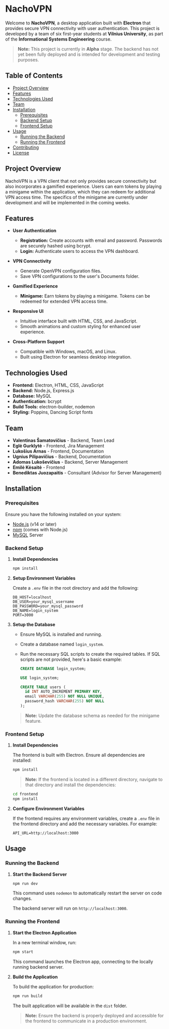 # NachoVPN

Welcome to **NachoVPN**, a desktop application built with **Electron** that provides secure VPN connectivity with user authentication. This project is developed by a team of six first-year students at **Vilnius University**, as part of the **Informational Systems Engineering** course.

> **Note:** This project is currently in **Alpha** stage. The backend has not yet been fully deployed and is intended for development and testing purposes.

## Table of Contents

- [Project Overview](#project-overview)
- [Features](#features)
- [Technologies Used](#technologies-used)
- [Team](#team)
- [Installation](#installation)
  - [Prerequisites](#prerequisites)
  - [Backend Setup](#backend-setup)
  - [Frontend Setup](#frontend-setup)
- [Usage](#usage)
  - [Running the Backend](#running-the-backend)
  - [Running the Frontend](#running-the-frontend)
- [Contributing](#contributing)
- [License](#license)

## Project Overview

NachoVPN is a VPN client that not only provides secure connectivity but also incorporates a gamified experience. Users can earn tokens by playing a minigame within the application, which they can redeem for additional VPN access time. The specifics of the minigame are currently under development and will be implemented in the coming weeks.

## Features

- **User Authentication**
  - **Registration:** Create accounts with email and password. Passwords are securely hashed using bcrypt.
  - **Login:** Authenticate users to access the VPN dashboard.

- **VPN Connectivity**
  - Generate OpenVPN configuration files.
  - Save VPN configurations to the user's Documents folder.

- **Gamified Experience**
  - **Minigame:** Earn tokens by playing a minigame. Tokens can be redeemed for extended VPN access time.

- **Responsive UI**
  - Intuitive interface built with HTML, CSS, and JavaScript.
  - Smooth animations and custom styling for enhanced user experience.

- **Cross-Platform Support**
  - Compatible with Windows, macOS, and Linux.
  - Built using Electron for seamless desktop integration.

## Technologies Used

- **Frontend:** Electron, HTML, CSS, JavaScript
- **Backend:** Node.js, Express.js
- **Database:** MySQL
- **Authentication:** bcrypt
- **Build Tools:** electron-builder, nodemon
- **Styling:** Poppins, Dancing Script fonts

## Team

- **Valentinas Šamatovičius** - Backend, Team Lead
- **Eglė Gurklytė** - Frontend, Jira Management
- **Lukošius Arnas** - Frontend, Documentation
- **Ugnius Pilipavičius** - Backend, Documentation
- **Adomas Lukoševičius** - Backend, Server Management
- **Emilė Kėsaitė** - Frontend
- **Benediktas Juozapaitis** - Consultant (Advisor for Server Management)

## Installation

### Prerequisites

Ensure you have the following installed on your system:

- [Node.js](https://nodejs.org/) (v14 or later)
- [npm](https://www.npmjs.com/) (comes with Node.js)
- [MySQL](https://www.mysql.com/) Server

### Backend Setup

1. **Install Dependencies**

    ```bash
    npm install
    ```

2. **Setup Environment Variables**

    Create a `.env` file in the root directory and add the following:

    ```env
    DB_HOST=localhost
    DB_USER=your_mysql_username
    DB_PASSWORD=your_mysql_password
    DB_NAME=login_system
    PORT=3000
    ```

3. **Setup the Database**

    - Ensure MySQL is installed and running.
    - Create a database named `login_system`.
    - Run the necessary SQL scripts to create the required tables. If SQL scripts are not provided, here's a basic example:

      ```sql
      CREATE DATABASE login_system;

      USE login_system;

      CREATE TABLE users (
        id INT AUTO_INCREMENT PRIMARY KEY,
        email VARCHAR(255) NOT NULL UNIQUE,
        password_hash VARCHAR(255) NOT NULL
      );
      ```

    > **Note:** Update the database schema as needed for the minigame feature.

### Frontend Setup

1. **Install Dependencies**

    The frontend is built with Electron. Ensure all dependencies are installed:

    ```bash
    npm install
    ```

    > **Note:** If the frontend is located in a different directory, navigate to that directory and install the dependencies:

    ```bash
    cd frontend
    npm install
    ```

2. **Configure Environment Variables**

    If the frontend requires any environment variables, create a `.env` file in the frontend directory and add the necessary variables. For example:

    ```env
    API_URL=http://localhost:3000
    ```

## Usage

### Running the Backend

1. **Start the Backend Server**

    ```bash
    npm run dev
    ```

    This command uses `nodemon` to automatically restart the server on code changes.

    The backend server will run on `http://localhost:3000`.

### Running the Frontend

1. **Start the Electron Application**

    In a new terminal window, run:

    ```bash
    npm start
    ```

    This command launches the Electron app, connecting to the locally running backend server.

2. **Build the Application**

    To build the application for production:

    ```bash
    npm run build
    ```

    The built application will be available in the `dist` folder.

    > **Note:** Ensure the backend is properly deployed and accessible for the frontend to communicate in a production environment.